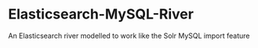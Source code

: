 Elasticsearch-MySQL-River
=========================

An Elasticsearch river modelled to work like the Solr MySQL import feature